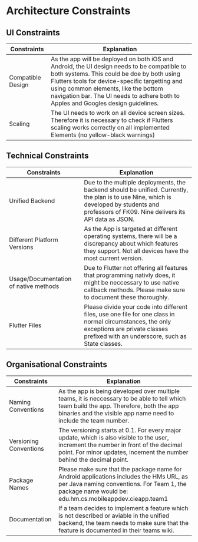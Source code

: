 Architecture Constraints
=======================
## UI Constraints
| Constraints | Explanation |
| --- | --- |
| Compatible Design | As the app will be deployed on both iOS and Android, the UI design needs to be compatible to both systems. This could be doe by both using Flutters tools for device-specific targetting and using common elements, like the bottom navigation bar. The UI needs to adhere both to Apples and Googles design guidelines. |
| Scaling | The UI needs to work on all device screen sizes. Therefore it is necessary to check if Flutters scaling works correctly on all implemented Elements (no yellow-black warnings) |

## Technical Constraints
| Constraints | Explanation |
| --- | --- |
| Unified Backend | Due to the multiple deployments, the backend should be unified. Currently, the plan is to use Nine, which is developed by students and professors of FK09. Nine delivers its API data as JSON. |
| Different Platform Versions | As the App is targeted at different operating systems, there will be a discrepancy about which features they support. Not all devices have the most current version. | 
| Usage/Documentation of native methods | Due to Flutter not offering all features that programming nativly does, it might be neccessary to use native callback methods. Please make sure to document these thoroughly. |
| Flutter Files | Please divide your code into different files, use one file for one class in normal circumstances, the only exceptions are private classes prefixed with an underscore, such as State classes. | 


## Organisational Constraints
| Constraints | Explanation |
| --- | --- |
| Naming Conventions | As the app is being developed over multiple teams, it is neccessary to be able to tell which team build the app. Therefore, both the app binaries and the visible app name need to include the team number. |
| Versioning Conventions | The versioning starts at 0.1. For every major update, which is also visible to the user, increment the number in front of the decimal point. For minor updates, incement the number behind the decimal point. |
| Package Names | Please make sure that the package name for Android applications includes the HMs URL, as per Java naming conventions. For Team 1, the package name would be: edu.hm.cs.mobileappdev.cieapp.team1 |
| Documentation | If a team decides to implement a feature which is not described or aviable in the unified backend, the team needs to make sure that the feature is documented in their teams wiki. | 

